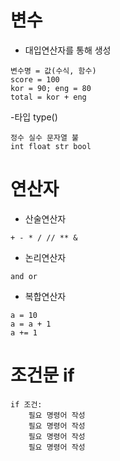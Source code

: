 # 변수
- 대입연산자를 통해 생성
```
변수명 = 값(수식, 함수)
score = 100
kor = 90; eng = 80
total = kor + eng 
```

-타입 type()
```
정수 실수 문자열 불
int float str bool
```

# 연산자
- 산술연산자
```
+ - * / // ** &
```
- 논리연산자
```
and or
```
- 복합연산자
```
a = 10
a = a + 1
a += 1
```
# 조건문 if
```
if 조건:
    필요 명령어 작성
    필요 명령어 작성
    필요 명령어 작성
    필요 명령어 작성
```